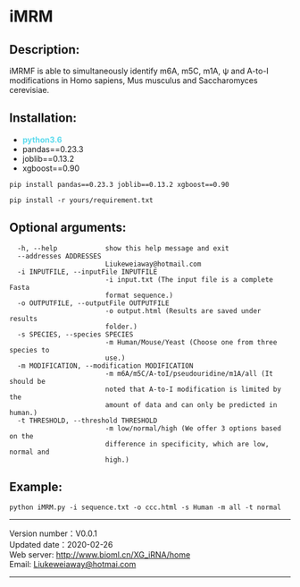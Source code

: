 iMRM
====
Description:
------------
iMRMF is able to simultaneously identify m6A, m5C, m1A, ψ and A-to-I modifications in Homo sapiens, Mus musculus and Saccharomyces cerevisiae.

Installation:
-------------
- <span  style="color: #5bdaed; font-weight: bold">python3.6</span>
- pandas==0.23.3
- joblib==0.13.2
- xgboost==0.90

``` 
pip install pandas==0.23.3 joblib==0.13.2 xgboost==0.90
``` 
``` 
pip install -r yours/requirement.txt
``` 
Optional arguments:
-------------------
```
  -h, --help            show this help message and exit
  --addresses ADDRESSES
                        Liukeweiaway@hotmail.com
  -i INPUTFILE, --inputFile INPUTFILE
                        -i input.txt (The input file is a complete Fasta
                        format sequence.)
  -o OUTPUTFILE, --outputFile OUTPUTFILE
                        -o output.html (Results are saved under results
                        folder.)
  -s SPECIES, --species SPECIES
                        -m Human/Mouse/Yeast (Choose one from three species to
                        use.)
  -m MODIFICATION, --modification MODIFICATION
                        -m m6A/m5C/A-toI/pseudouridine/m1A/all (It should be
                        noted that A-to-I modification is limited by the
                        amount of data and can only be predicted in human.)
  -t THRESHOLD, --threshold THRESHOLD
                        -m low/normal/high (We offer 3 options based on the
                        difference in specificity, which are low, normal and
                        high.)
```
Example:
--------
```
python iMRM.py -i sequence.txt -o ccc.html -s Human -m all -t normal
```
***
Version number：V0.0.1 <br>
Updated date：2020-02-26 <br>
Web server: http://www.bioml.cn/XG_iRNA/home <br>
Email: Liukeweiaway@hotmai.com 
***
